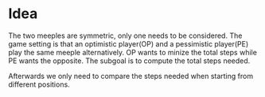 # Idea

The two meeples are symmetric, only one needs to be considered. The game setting is that an optimistic player(OP) and a pessimistic player(PE) play the same meeple alternatively. OP wants to minize the total steps while PE wants the opposite. The subgoal is to compute the total steps needed.

Afterwards we only need to compare the steps needed when starting from different positions.
